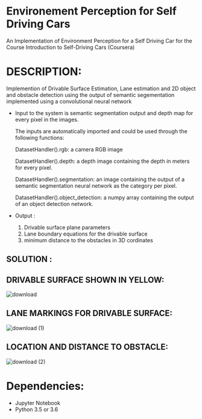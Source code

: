 # Environement Perception for Self Driving Cars

An Implementation of Environment Perception for a Self Driving Car for the Course Introduction to Self-Driving Cars (Coursera)

DESCRIPTION:
===========

Implemention of Drivable Surface Estimation, Lane estimation and 2D object and obstacle detection using the output of semantic segementation implemented using a convolutional neural network

- Input to the system is semantic segmentation output and depth map for every pixel in the images.

  The inputs are automatically imported and could be used through the following functions:

   DatasetHandler().rgb: a camera RGB image 
   
   DatasetHandler().depth: a depth image containing the depth in meters for every pixel.
   
   DatasetHandler().segmentation: an image containing the output of a semantic segmentation neural network as the category per pixel.
   
   DatasetHandler().object_detection: a numpy array containing the output of an object detection network.

- Output :
  1) Drivable surface plane parameters
  2) Lane boundary equations for the drivable surface
  3) minimum distance to the obstacles in 3D cordinates


SOLUTION :
---------

DRIVABLE SURFACE SHOWN IN YELLOW:
--------------------------------
![download](https://user-images.githubusercontent.com/32943733/61184746-c0a08400-a66a-11e9-9c1c-043efff0c2ad.png)

LANE MARKINGS FOR DRIVABLE SURFACE:
----------------------------------
![download (1)](https://user-images.githubusercontent.com/32943733/61184764-e29a0680-a66a-11e9-91d4-b123067a77d7.png)

LOCATION AND DISTANCE TO OBSTACLE:
-----------------------------------
![download (2)](https://user-images.githubusercontent.com/32943733/61184781-078e7980-a66b-11e9-8a98-d7adfb26f923.png)


Dependencies:
=============

- Jupyter Notebook
- Python 3.5 or 3.6

